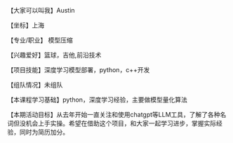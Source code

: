 【大家可以叫我】Austin

【坐标】上海

【专业/职业】 模型压缩

【兴趣爱好】篮球，吉他,前沿技术

【项目技能】深度学习模型部署，python，c++开发

【组队情况】未组队

【本课程学习基础】python，深度学习经验，主要做模型量化算法

【本期活动目标】从去年开始一直关注和使用chatgpt等LLM工具，了解了各种名词但没机会上手实操。希望在借助这个项目，和大家一起学习进步，掌握实际经验，同时为简历加分。